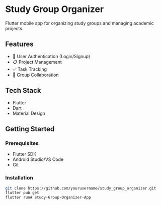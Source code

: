 # Study Group Organizer

Flutter mobile app for organizing study groups and managing academic projects.

## Features

- 👥 User Authentication (Login/Signup)
- 📋 Project Management
- ✅ Task Tracking
- 👥 Group Collaboration

## Tech Stack

- Flutter
- Dart
- Material Design

## Getting Started

### Prerequisites

- Flutter SDK
- Android Studio/VS Code
- Git

### Installation

```bash
git clone https://github.com/yourusername/study_group_organizer.git
flutter pub get
flutter run#   S t u d y - G r o u p - O r g a n i z e r - A p p  
 